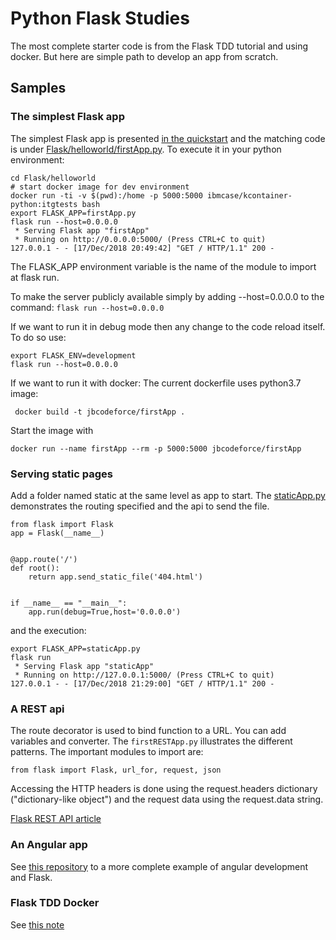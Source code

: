 # Python Flask Studies

The most complete starter code is from the Flask TDD tutorial and using docker.  But here are simple path to develop an app from scratch.

## Samples

### The simplest Flask app

The simplest Flask app is presented [in the quickstart](http://flask.pocoo.org/docs/1.0/quickstart/) and the matching code is under [Flask/helloworld/firstApp.py](https://github.com/jbcodeforce/python-code/blob/master/Flask/helloworld/firstApp.py). To execute it in your python environment:

```shell
cd Flask/helloworld
# start docker image for dev environment
docker run -ti -v $(pwd):/home -p 5000:5000 ibmcase/kcontainer-python:itgtests bash
export FLASK_APP=firstApp.py
flask run --host=0.0.0.0
 * Serving Flask app "firstApp"
 * Running on http://0.0.0.0:5000/ (Press CTRL+C to quit)
127.0.0.1 - - [17/Dec/2018 20:49:42] "GET / HTTP/1.1" 200 -
```
The FLASK_APP environment variable is the name of the module to import at flask run.

To make the server publicly available simply by adding --host=0.0.0.0 to the command: `flask run --host=0.0.0.0`

If we want to run it in debug mode then any change to the code reload itself. To do so use: 

```
export FLASK_ENV=development
flask run --host=0.0.0.0
```

If we want to run it with docker: The current dockerfile uses python3.7 image:

```shell
 docker build -t jbcodeforce/firstApp .
```

Start the image with

```
docker run --name firstApp --rm -p 5000:5000 jbcodeforce/firstApp
```


### Serving static pages

Add a folder named static at the same level as app to start. The [staticApp.py](https://github.com/jbcodeforce/python-code/blob/master/angular-flask/helloworld/staticApp.py) demonstrates the routing specified and the api to send the file.

```
from flask import Flask
app = Flask(__name__)


@app.route('/')
def root():
    return app.send_static_file('404.html')


if __name__ == "__main__":
    app.run(debug=True,host='0.0.0.0')
```

and the execution:

```
export FLASK_APP=staticApp.py
flask run
 * Serving Flask app "staticApp"
 * Running on http://127.0.0.1:5000/ (Press CTRL+C to quit)
127.0.0.1 - - [17/Dec/2018 21:29:00] "GET / HTTP/1.1" 200 -
```

### A REST api

The route decorator is used to bind function to a URL. You can add variables and converter. The `firstRESTApp.py` illustrates the different patterns. The important modules to import are:

```
from flask import Flask, url_for, request, json
```


Accessing the HTTP headers is done using the request.headers dictionary ("dictionary-like object") and the request data using the request.data string.

[Flask REST API article](https://blog.luisrei.com/articles/flaskrest.html)

### An Angular app

See [this repository](https://jbcodeforce.github.io/angular-sandbox) to a more complete example of angular development and Flask.

### Flask TDD Docker

See [this note](./flask-tdd-docker.md)